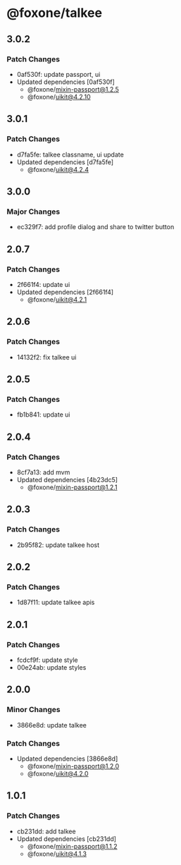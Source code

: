 # @foxone/talkee

## 3.0.2

### Patch Changes

- 0af530f: update passport, ui
- Updated dependencies [0af530f]
  - @foxone/mixin-passport@1.2.5
  - @foxone/uikit@4.2.10

## 3.0.1

### Patch Changes

- d7fa5fe: talkee classname, ui update
- Updated dependencies [d7fa5fe]
  - @foxone/uikit@4.2.4

## 3.0.0

### Major Changes

- ec329f7: add profile dialog and share to twitter button

## 2.0.7

### Patch Changes

- 2f661f4: update ui
- Updated dependencies [2f661f4]
  - @foxone/uikit@4.2.1

## 2.0.6

### Patch Changes

- 14132f2: fix talkee ui

## 2.0.5

### Patch Changes

- fb1b841: update ui

## 2.0.4

### Patch Changes

- 8cf7a13: add mvm
- Updated dependencies [4b23dc5]
  - @foxone/mixin-passport@1.2.1

## 2.0.3

### Patch Changes

- 2b95f82: update talkee host

## 2.0.2

### Patch Changes

- 1d87f11: update talkee apis

## 2.0.1

### Patch Changes

- fcdcf9f: update style
- 00e24ab: update styles

## 2.0.0

### Minor Changes

- 3866e8d: update talkee

### Patch Changes

- Updated dependencies [3866e8d]
  - @foxone/mixin-passport@1.2.0
  - @foxone/uikit@4.2.0

## 1.0.1

### Patch Changes

- cb231dd: add talkee
- Updated dependencies [cb231dd]
  - @foxone/mixin-passport@1.1.2
  - @foxone/uikit@4.1.3
